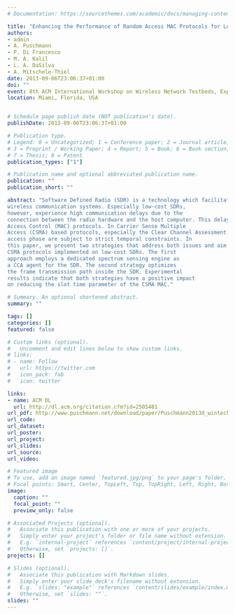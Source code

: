 ```yaml
---
# Documentation: https://sourcethemes.com/academic/docs/managing-content/

title: "Enhancing the Performance of Random Access MAC Protocols for Low-cost SDRs"
authors:
- admin
- A. Puschmann
- P. Di Francesco
- M. A. Kalil
- L. A. DaSilva
- A. Mitschele-Thiel
date: 2013-09-06T23:06:37+01:00
doi: ""
event: 8th ACM International Workshop on Wireless Network Testbeds, Experimental evaluation and Characterization (WiNTECH 2013)
location: Miami, Florida, USA


# Schedule page publish date (NOT publication's date).
publishDate: 2013-09-06T23:06:37+01:00

# Publication type.
# Legend: 0 = Uncategorized; 1 = Conference paper; 2 = Journal article;
# 3 = Preprint / Working Paper; 4 = Report; 5 = Book; 6 = Book section;
# 7 = Thesis; 8 = Patent
publication_types: ["1"]

# Publication name and optional abbreviated publication name.
publication: ""
publication_short: ""

abstract: "Software Defined Radio (SDR) is a technology which facilitates experimentation and the practical realization of novel
wireless communication systems. Especially low-cost SDRs,
however, experience high communication delays due to the
connection between the radio hardware and the host computer. This delay hinders the implementation of Medium
Access Control (MAC) protocols. In Carrier Sense Multiple
Access (CSMA) based protocols, especially the Clear Channel Assessment (CCA) as well as the subsequent channel
access phase are subject to strict temporal constraints. In
this paper, we present two strategies that address both issues and aim to enhance the performance and efficiency of
CSMA protocols implemented on low-cost SDRs. The first
approach employs a dedicated spectrum sensing engine as
a CCA agent for the SDR. The second strategy optimizes
the frame transmission path inside the SDR. Experimental
results indicate that both strategies have a positive impact
on reducing the slot time parameter of the CSMA MAC."  

# Summary. An optional shortened abstract.
summary: ""

tags: []
categories: []
featured: false

# Custom links (optional).
#   Uncomment and edit lines below to show custom links.
# links:
# - name: Follow
#   url: https://twitter.com
#   icon_pack: fab
#   icon: twitter

links:
- name: ACM DL
  url: http://dl.acm.org/citation.cfm?id=2505481
url_pdf: http://www.puschmann.net/download/paper/Puschmann2013d_wintech.pdf
url_code:
url_dataset:
url_poster:
url_project:
url_slides:
url_source:
url_video:

# Featured image
# To use, add an image named `featured.jpg/png` to your page's folder. 
# Focal points: Smart, Center, TopLeft, Top, TopRight, Left, Right, BottomLeft, Bottom, BottomRight.
image:
  caption: ""
  focal_point: ""
  preview_only: false

# Associated Projects (optional).
#   Associate this publication with one or more of your projects.
#   Simply enter your project's folder or file name without extension.
#   E.g. `internal-project` references `content/project/internal-project/index.md`.
#   Otherwise, set `projects: []`.
projects: []

# Slides (optional).
#   Associate this publication with Markdown slides.
#   Simply enter your slide deck's filename without extension.
#   E.g. `slides: "example"` references `content/slides/example/index.md`.
#   Otherwise, set `slides: ""`.
slides: ""
---
```

